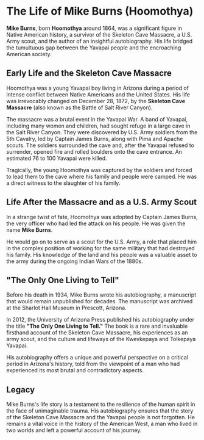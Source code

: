 # The Life of Mike Burns (Hoomothya)

**Mike Burns**, born **Hoomothya** around 1864, was a significant figure in Native American history, a survivor of the Skeleton Cave Massacre, a U.S. Army scout, and the author of an insightful autobiography. His life bridged the tumultuous gap between the Yavapai people and the encroaching American society.

## Early Life and the Skeleton Cave Massacre

Hoomothya was a young Yavapai boy living in Arizona during a period of intense conflict between Native Americans and the United States. His life was irrevocably changed on December 28, 1872, by the **Skeleton Cave Massacre** (also known as the Battle of Salt River Canyon).

The massacre was a brutal event in the Yavapai War. A band of Yavapai, including many women and children, had sought refuge in a large cave in the Salt River Canyon. They were discovered by U.S. Army soldiers from the 5th Cavalry, led by Captain James Burns, along with Pima and Apache scouts. The soldiers surrounded the cave and, after the Yavapai refused to surrender, opened fire and rolled boulders onto the cave entrance. An estimated 76 to 100 Yavapai were killed.

Tragically, the young Hoomothya was captured by the soldiers and forced to lead them to the cave where his family and people were camped. He was a direct witness to the slaughter of his family.

## Life After the Massacre and as a U.S. Army Scout

In a strange twist of fate, Hoomothya was adopted by Captain James Burns, the very officer who had led the attack on his people. He was given the name **Mike Burns**.

He would go on to serve as a scout for the U.S. Army, a role that placed him in the complex position of working for the same military that had destroyed his family. His knowledge of the land and his people was a valuable asset to the army during the ongoing Indian Wars of the 1880s.

## "The Only One Living to Tell"

Before his death in 1934, Mike Burns wrote his autobiography, a manuscript that would remain unpublished for decades. The manuscript was archived at the Sharlot Hall Museum in Prescott, Arizona.

In 2012, the University of Arizona Press published his autobiography under the title **"The Only One Living to Tell."** The book is a rare and invaluable firsthand account of the Skeleton Cave Massacre, his experiences as an army scout, and the culture and lifeways of the Kwevkepaya and Tolkepaya Yavapai.

His autobiography offers a unique and powerful perspective on a critical period in Arizona's history, told from the viewpoint of a man who had experienced its most brutal and contradictory aspects.

## Legacy

Mike Burns's life story is a testament to the resilience of the human spirit in the face of unimaginable trauma. His autobiography ensures that the story of the Skeleton Cave Massacre and the Yavapai people is not forgotten. He remains a vital voice in the history of the American West, a man who lived in two worlds and left a powerful account of his journey.
